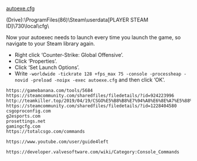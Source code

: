 [autoexe.cfg](https://github.com/Pantyhose-X/csgo_autoexe.cfg/releases/download/1/autoexe.cfg)

(Drive):\ProgramFiles(86)\Steam\userdata\[PLAYER STEAM ID]\730\local\cfg\

Now your autoexec needs to launch every time you launch the game, so navigate to your Steam library again.

* Right click ‘Counter-Strike: Global Offensive’.
* Click ‘Properties’.
* Click ‘Set Launch Options’.
* Write `-worldwide -tickrate 128 +fps_max 75 -console -processheap -novid -preload -noipx -exec autoexe.cfg` and then click ‘OK’.



```
https://gamebanana.com/tools/5684
https://steamcommunity.com/sharedfiles/filedetails/?id=924223996
http://teamkiller.top/2019/04/19/CSGO%E5%B8%B8%E7%94%A8%E6%8E%A7%E5%88%B6%E5%8F%B0%E6%8C%87%E4%BB%A4/
https://steamcommunity.com/sharedfiles/filedetails/?id=1228404580
csgoproconfig.com
g2esports.com
prosettings.net
gamingcfg.com
https://totalcsgo.com/commands

https://www.youtube.com/user/guide4left

https://developer.valvesoftware.com/wiki/Category:Console_Commands
```
